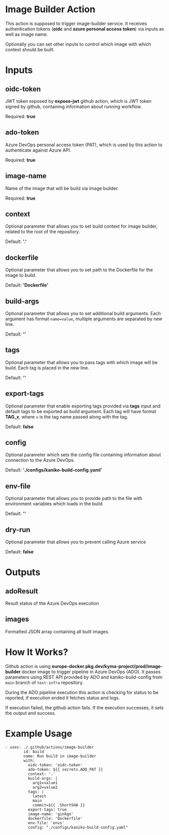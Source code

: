# Image Builder Action

This action is supposed to trigger image-builder service. It receives authentication tokens (**oidc** and **azure personal access token**) via inputs as well as image name.

Optionally you can set other inputs to control which image with which context should be built.

# Inputs

## **oidc-token**

JWT token exposed by **expose-jwt** github action, which is JWT token signed by github, containing information about running workflow.

Required: **true**

## **ado-token**

Azure DevOps personal access token (PAT), which is used by this action to authenticate against Azure API.

Required: **true**

## **image-name**

Name of the image that will be build via image builder.

Required: **true**

## **context**

Optional parameter that allows you to set build context for image builder, related to the root of the repository.

Default: **'.'**

## **dockerfile**

Optional parameter that allows you to set path to the Dockerfile for the image to build.

Default: **'Dockerfile'**

## **build-args**

Optional parameter that allows you to set additional build arguments.
Each argument has format `name=value`, multiple arguments are separated by new line.

Default: **''**

## **tags**

Optional parameter that allows you to pass tags with which image will be build. Each tag is placed in the new line.

Default: **''**

## **export-tags**

Optional parameter that enable exporting tags provided via **tags** input and default tags to be exported as build argument.
Each tag will have format **TAG_x**, where `x` is the tag name passed along with the tag.

Default: **false**

## **config**

Optional parameter which sets the config file containing information about connection to the Azure DevOps.

Default: **'./configs/kaniko-build-config.yaml'**

## **env-file**

Optional parameter that allows you to provide path to the file with environment variables which loads in the build

Default: **''**

## **dry-run**

Optional parameter that allows you to prevent calling Azure service

Default: **false**

# Outputs

## **adoResult**

Result status of the Azure DevOps execution

## **images**

Formatted JSON array containing all built images.

# How It Works?

Github action is using **europe-docker.pkg.dev/kyma-project/prod/image-builder** docker image to trigger pipeline in Azure DevOps (ADO). It passes parameters using REST API provided by ADO and kaniko-build-config from `main` branch of `test-infra` repository.

During the ADO pipeline execution this action is checking for status to be reported, if execution ended it fetches status and logs.

If execution failed, the github action fails. If the execution successes, it sets the output and success.

# Example Usage

```
- uses: ./.github/actions/image-builder
        id: build
        name: Run build in image-builder
        with:
          oidc-token: 'oidc-token'
          ado-token: ${{ secrets.ADO_PAT }}
          context: '.'
          build-args: |
            arg1=value1
            arg2=value2
          tags: |
            latest
            main
            commit=${{ .ShortSHA }}
          export-tags: true
          image-name: 'ginkgo'
          dockerfile: 'Dockerfile'
          env-file: 'envs'
          config: "./configs/kaniko-build-config.yaml"
```